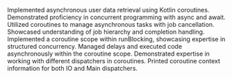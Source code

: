 Implemented asynchronous user data retrieval using Kotlin coroutines.
Demonstrated proficiency in concurrent programming with async and await.
Utilized coroutines to manage asynchronous tasks with job cancellation.
Showcased understanding of job hierarchy and completion handling.
Implemented a coroutine scope within runBlocking, showcasing expertise in structured concurrency.
Managed delays and executed code asynchronously within the coroutine scope.
Demonstrated expertise in working with different dispatchers in coroutines.
Printed coroutine context information for both IO and Main dispatchers.
